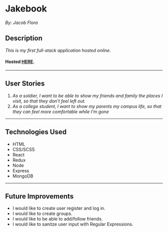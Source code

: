 # Jakebook
*By: Jacob Flora*
## Description
*This is my first full-stack application hosted online.*
#### Hosted [HERE]( https://jakebook.netlify.app/ "Jakebook").
___
## User Stories
1. *As a soldier, I want to be able to show my friends and family the places I visit, so that they don't feel left out.*
2. *As a college student, I want to show my parents my campus life, so that they can feel more comfortable while I'm gone*
___
## Technologies Used
* HTML
* CSS/SCSS
* React
* Redux
* Node
* Express
* MongoDB
___
## Future Improvements
* I would like to create user register and log in.
* I would like to create groups.
* I would like to be able to add/follow friends.
* I would like to sanitze user input with Regular Expressions.

